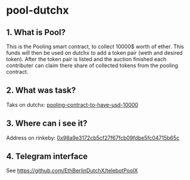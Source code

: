 # pool-dutchx


## 1. What is Pool?

This is the Pooling smart contract, to collect 10000$ worth of ether. This funds will then be used on dutchx to add a token pair (weth and desired token). 
After the token pair is listed and the auction finished each contributer can claim there share of collected tokens from the pooling contract. 

## 2. What was task?

Taks on dutchx: [pooling-contract-to-have-usd-10000](https://dutchx.readthedocs.io/en/latest/integration-ideas.html#pooling-contract-to-have-usd-10000-starting-the-auction)


## 3. Where can i see it?

Address on rinkeby: [0x98a9e3172cb5cf27f67fcb09fdbe5fc04715b65c](https://rinkeby.etherscan.io/address/0x98a9e3172cb5cf27f67fcb09fdbe5fc04715b65c)


## 4. Telegram interface

See https://github.com/EthBerlinDutchX/telebotPoolX
